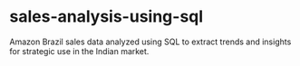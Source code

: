 # sales-analysis-using-sql
Amazon Brazil sales data analyzed using SQL to extract trends and insights for strategic use in the Indian market.
